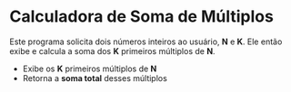 # Calculadora de Soma de Múltiplos

Este programa solicita dois números inteiros ao usuário, **N** e **K**. Ele então exibe e calcula a soma dos **K** primeiros múltiplos de **N**.

- Exibe os **K** primeiros múltiplos de **N**
- Retorna a **soma total** desses múltiplos